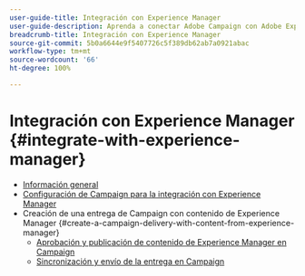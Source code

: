```yaml
---
user-guide-title: Integración con Experience Manager
user-guide-description: Aprenda a conectar Adobe Campaign con Adobe Experience Manager para poder administrar plantillas de entrega de correo electrónico, recursos y formularios en Experience Manager.
breadcrumb-title: Integración con Experience Manager
source-git-commit: 5b0a6644e9f5407726c5f389db62ab7a0921abac
workflow-type: tm+mt
source-wordcount: '66'
ht-degree: 100%

---
```



# Integración con Experience Manager {#integrate-with-experience-manager}

+ [Información general](/help/tutorial-integrate-with-experience-manager/overview.md)
+ [Configuración de Campaign para la integración con Experience Manager](/help/tutorial-integrate-with-experience-manager/configure-campaign-for-aem-integration.md)
+ Creación de una entrega de Campaign con contenido de Experience Manager {#create-a-campaign-delivery-with-content-from-experience-manager}
   + [Aprobación y publicación de contenido de Experience Manager en Campaign](/help/tutorial-integrate-with-experience-manager/approve-and-publish-aem-content-to-campaign.md)
   + [Sincronización y envío de la entrega en Campaign](/help/tutorial-integrate-with-experience-manager/synchronize-and-send-an-aem-delivery-in-campaign.md)

